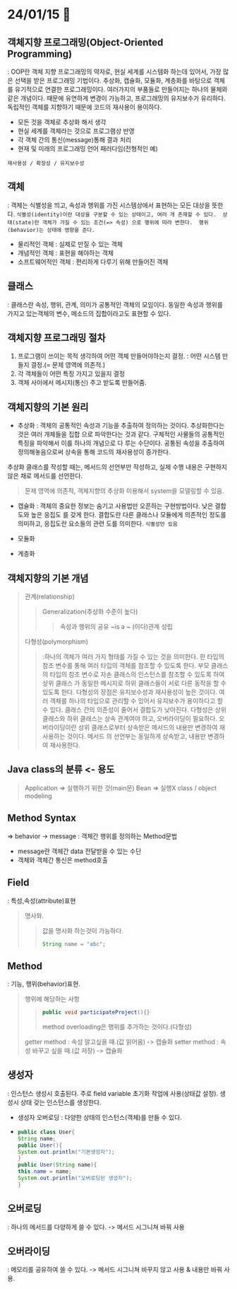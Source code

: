 # 24/01/15 🥲

## 객체지향 프로그래밍(Object-Oriented Programming)
: OOP란 객체 지향 프로그래밍의 약자로, 현실 세계를 시스템화 하는데 있어서, 가장 많은 선택을 
받은 프로그래밍 기법이다. 추상화, 캡슐화, 모듈화, 계층화를 바탕으로 객체를 유기적으로 연결한
프로그래밍이다. 
 여러가지의 부품들로 만들어지는 하나의 물체와 같은 개념이다. 때문에 유연하게 변경이 가능하고, 
프로그래밍의 유지보수가 유리하다. 독립적인 객체를 지향하기 때문에 코드의 재사용이 용이하다.

- 모든 것을 객체로 추상화 해서 생각
- 현실 세계를 객체라는 것으로 프로그램상 반영
- 각 객체 간의 통신(message)통해 결과 처리
- 현재 및 미래의 프로그래밍 언어 패러다임(전형적인 예)

`재사용성 / 확장성 / 유지보수성`

## 객체
: 객체는 식별성을 띄고, 속성과 행위를 가진 시스템상에서 표현하는 모든 대상을 뜻한다.
`식별성(identity)이란 대상을 구분할 수 있는 상태이고, 여러 개 존재할 수 있다. 
상태(state)란 객체가 가질 수 있는 조건(=> 속성) 으로 행위에 따라 변한다. 
행위(behavior)는 상태에 영향을 준다.`
- 물리적인 객체 :  실제로 만질 수 있는 객체
- 개념적인 객체 : 표현을 해야하는 객체
- 소프트웨어적인 객체 : 편리하게 다루기 위해 만들어진 객체

## 클래스
: 클래스란 속성, 행위, 관계, 의미가 공통적인 객체의 모임이다. 동일한 속성과 행위를 가지고 
  있는객체의 변수, 메소드의 집합이라고도 표현할 수 있다.  


## 객체지향 프로그래밍 절차
1. 프로그램이 쓰이는 목적 생각하여 어떤 객체 만들어야하는지 결정.
   : 어떤 시스템 만들지 결정.(= 문제 영역에 의존적.)
2. 각 객체들이 어떤 특징 가지고 있을지 결정
3. 객체 사이에서 메시지(통신) 주고 받도록 만들어줌.

## 객체지향의 기본 원리

- 추상화
  : 객체의 공통적인 속성과 기능을 추출하여 정의하는 것이다. 추상화한다는 것은 여러 개체들을 집합
으로 파악한다는 것과 같다. 구체적인 사물들의 공통적인 특징을 파악해서 이를 하나의 개념으로 다
루는 수단이다.
 공통된 속성을 추출하여 정의해놓음으로써 상속을 통해 코드의 재사용성이 증가한다. 

 추상화 클래스를 작성할 때는, 메서드의 선언부만 작성하고, 실제 수행 내용은 구현하지 않은 채로
메서드를 선언한다.

>  문제 영역에 의존적, 객체지향의 추상화 이용해서 system을 모델링할 수 있음.

- 캡슐화
 : 객체의 중요한 정보는 숨기고 사용법만 오픈하는 구현방법이다. 낮은 결합도와 높은 응집도
를 갖게 한다. 결합도란 다른 클래스나 모듈에게 의존적인 정도를 의미하고, 응집도란 요소들의 관련
도를 의미한다.
  `식별성만 있음`

- 모듈화
- 계층화

## 객체지향의 기본 개념
> 관계(relationship)
>   >Generalization(추상화 수준이 높다)
>   >  >속성과 행위의 공유
>   >  >~is a ~ (이다)관계 성립
>
> 다형성(polymorphism)
>   >:하나의 객체가 여러 가지 형태를 가질 수 있는 것을 의미한다. 한 타입의 참조 변수를
통해 여러 타입의 객체를 참조할 수 있도록 한다. 
 부모 클래스의 타입의 참조 변수로 자손 클래스의 인스턴스를 참조할 수 있도록 하여 상위 클래스
가 동일한 메시지로 하위 클래스들이 서로 다른 동작을 할 수 있도록 한다.
>   > 다형성의 장점은 유지보수성과 재사용성이 높은 것이다. 여러 객체를 하나의 타입으로 관리할 수 
있어서 유지보수가 용이하다고 할 수 있다. 클래스 간의 의존성이 줄어서 결합도가 낮아진다. 
 다형성은 상위 클래스와 하위 클래스는 상속 관계여야 하고, 오버라이딩이 필요하다.
 오버라이딩이란 상위 클래스로부터 상속받은 메서드의 내용만 변경하여 재사용하는 것이다. 메서드
의 선언부는 동일하게 상속받고, 내용만 변경하여 재사용한다.

## Java class의 분류 <- 용도

>  Application => 실행하기 위한 것(main문)
>  Bean => 실행X class / object modeling

## Method Syntax
 => behavior -> message
 : 객체간 행위를 정의하는 Method문법

 - message란 객체간 data 전달받을 수 있는 수단
 - 객체와 객체간 통신은 method호출

## Field
: 특성,속성(attribute)표현
> 명사화.
>   > 값을 명사화 하는것이 가능하다.
>   > ```java
>   > String name = "abc";
>   > ```

## Method
: 기능, 행위(behavior)표현.
> 행위에 해당하는 사항
>   >```java
>   >public void participateProject(){}
>   >```
>   > method overloading은 행위를 추가하는 것이다.(다형성)
>   >
> getter method : 속성 알고싶을 때.(값 읽어옴) -> 캡슐화
> setter method : 속성 바꾸고 싶을 때.(값 저장) -> 캡슐화

## 생성자
: 인스턴스 생성시 호출된다. 주로 field variable 초기화 작업에 사용(상태값 설정). 생성시 상태 갖는 인스턴스를 생성한다.
- 생성자 오버로딩 :  다양한 상태의 인스턴스(객체)를 만들 수 있다.
- ```java
  public class User{
  String name;
  public User(){
  System.out.println("기본생성자");
  }
  public User(String name){
  this.name = name;
  System.out.println("오버로딩된 생성자");
  }
  ```

## 오버로딩
 : 하나의 메서드를 다양하게 쓸 수 있다.
 -> 메서드 시그니쳐 바꿔 사용

## 오버라이딩
 :  메모리를 공유하여 쓸 수 있다.
 -> 메서드 시그니쳐 바꾸지 않고 사용 & 내용만 바꿔 사용.

  

